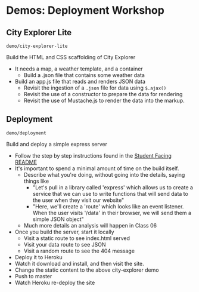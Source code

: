 # Demos: Deployment Workshop

## City Explorer Lite

`demo/city-explorer-lite`

Build the HTML and CSS scaffolding of City Explorer

- It needs a map, a weather template, and a container
  - Build a .json file that contains some weather data
- Build an app.js file that reads and renders JSON data
  - Revisit the ingestion of a `.json` file for data using `$.ajax()`
  - Revisit the use of a constructor to prepare the data for rendering
  - Revisit the use of Mustache.js to render the data into the markup.

## Deployment

`demo/deployment`

Build and deploy a simple express server

- Follow the step by step instructions found in the [Student Facing README](../README.md)
- It's important to spend a minimal amount of time on the build itself.
  - Describe what you're doing, without going into the details, saying things like
    - "Let's pull in a library called 'express' which allows us to create a service that we can use to write functions that will send data to the user when they visit our website"
    - "Here, we'll create a 'route' which looks like an event listener. When the user visits '/data' in their browser, we will send them a simple JSON object"
  - Much more details an analysis will happen in Class 06
- Once you build the server, start it locally
  - Visit a static route to see index.html served
  - Visit your data route to see JSON
  - Visit a random route to see the 404 message
- Deploy it to Heroku
- Watch it download and install, and then visit the site.
- Change the static content to the above city-explorer demo
- Push to master
- Watch Heroku re-deploy the site
